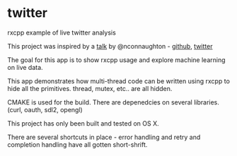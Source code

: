 # twitter
rxcpp example of live twitter analysis

This project was inspired by a [talk](https://blog.niallconnaughton.com/2016/10/25/ndc-sydney-talk/) by @nconnaughton - [github](https://github.com/NiallConnaughton/rx-realtime-twitter), [twitter](https://twitter.com/nconnaughton) 

The goal for this app is to show rxcpp usage and explore machine learning on live data.

This app demonstrates how multi-thread code can be written using rxcpp to hide all the primitives. thread, mutex, etc.. are all hidden.

CMAKE is used for the build. There are depenedcies on several libraries. (curl, oauth, sdl2, opengl)

This project has only been built and tested on OS X.

There are several shortcuts in place - error handling and retry and completion handling have all gotten short-shrift.

